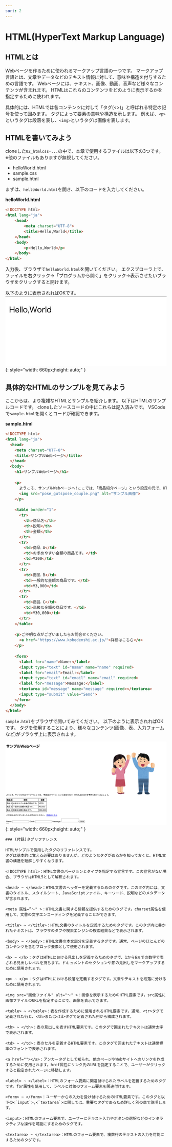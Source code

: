 ```yaml
---
sort: 2
---
```

# HTML(HyperText Markup Language)

## HTMLとは

Webページを作るために使われるマークアップ言語の一つです。
マークアップ言語とは、文章やデータなどのテキスト情報に対して、意味や構造を付与するための言語です。
Webページには、テキスト、画像、動画、音声など様々なコンテンツが含まれます。
HTMLはこれらのコンテンツをどのように表示するかを指定するために使われます。

具体的には、HTMLでは各コンテンツに対して「タグ(<>)」と呼ばれる特定の記号を使って囲みます。
タグによって要素の意味や構造を示します。
例えば、`<p>`というタグは段落を表し、`<img>`というタグは画像を表します。

## HTMLを書いてみよう

cloneした`02_htmlcss-...`の中で、本章で使用するファイルは以下の3つです。
※他のファイルもありますが無視してください。

- helloWorld.html
- sample.css
- sample.html

まずは、`helloWorld.html`を開き、以下のコードを入力してください。<br>

**helloWorld.html**
```html
<!DOCTYPE html>
<html lang="ja">
    <head>
        <meta charset="UTF-8">
        <title>Hello,World</title>
    </head>
    <body>
        <p>Hello,World</p>
    </body>
</html>
```

入力後、ブラウザで`helloWorld.html`を開いてください。
エクスプローラ上で、ファイルを右クリック→「プログラムから開く」をクリック→表示させたいブラウザをクリックすると開けます。

以下のように表示されればOKです。
![](./images/Hello,World.jpeg){: style="width: 660px;height: auto;" }

## 具体的なHTMLのサンプルを見てみよう

ここからは、より複雑なHTMLとサンプルを紹介します。
以下はHTMLのサンプルコードです。
cloneしたソースコードの中にこれらは記入済みです。
VSCodeで`sample.html`を開くとコードが確認できます。

**sample.html**
```html
<!DOCTYPE html>
<html lang="ja">
  <head>
    <meta charset="UTF-8">
    <title>サンプルWebページ</title>
  </head>
  <body>
    <h1>サンプルWebページ</h1>
    
    <p>
      ようこそ、サンプルWebページへ!ここでは、「商品紹介ページ」という設定の元で、HTML&CSSの参考例を見ていきましょう。
      <img src="pose_gutspose_couple.png" alt="サンプル画像">
    </p>
  
    <table border="1">
      <tr>
        <th>商品名</th>
        <th>説明</th>
        <th>金額</th>
      </tr>
      <tr>
        <td>商品 A</td>
        <td>お求めやすい金額の商品です。</td>
        <td>¥300</td>
      </tr>
      <tr>
        <td>商品 B</td>
        <td>一般的な金額の商品です。</td>
        <td>¥3,000</td>
      </tr>
      <tr>
        <td>商品 C</td>
        <td>高級な金額の商品です。</td>
        <td>¥30,000</td>
      </tr>
    </table>
    
    <p>ご不明な点がございましたらお問合せください。 
      <a href="https://www.kobedenshi.ac.jp/">詳細はこちら</a>
    </p>
    
    <form>
      <label for="name">Name:</label>
      <input type="text" id="name" name="name" required>
      <label for="email">Email:</label>
      <input type="text" id="email" name="email" required>
      <label for="message">Message:</label>
      <textarea id="message" name="message" required></textarea>
      <input type="submit" value="Send">
    </form>
  </body>
</html>
```

`sample.html`をブラウザで開いてみてください。
以下のように表示されればOKです。
タグを使用することにより、様々なコンテンツ(画像、表、入力フォームなど)がブラウザ上に表示されます。

![](./images/sampleNoCSS.png){: style="width: 660px;height: auto;" }

```tip
### (付録)タグリファレンス

HTMLサンプルで使用したタグのリファレンスです。
タグは基本的に覚える必要はありませんが、どのようなタグがあるかを知っておくと、HTML文書の構造を理解しやすくなります。

<!DOCTYPE html>：HTML文書のバージョンとタイプを指定する宣言です。この宣言がない場合、ブラウザはHTML5として解釈されます。

<head> ~ </head>：HTML文書のヘッダーを定義するためのタグです。このタグ内には、文書のタイトル、スタイルシート、JavaScriptファイル、キーワード、説明などのメタデータが含まれます。

<meta 属性=”〜" >：HTML文書に関する情報を提供するためのタグです。charset属性を使用して、文書の文字エンコーディングを定義することができます。

<title> ~ </title>：HTML文書のタイトルを定義するためのタグです。このタグ内に書かれたテキストは、ブラウザのタブや検索エンジンの検索結果などで表示されます。

<body> ~ </body>：HTML文書の本文部分を定義するタグです。通常、ページのほとんどのコンテンツを含むブロック要素として使用されます。

<h> ~ </h>：タグはHTMLにおける見出しを定義するためのタグで、1から6までの数字で表される見出しレベルを持ちます。ドキュメントのセクションや節の見出しをマークアップするために使用されます。

<p> ~ </p>：タグはHTMLにおける段落を定義するタグです。文章やテキストを段落に分けるために使用されます。

<img src="画像ファイル" alt="～" >：画像を表示するためのHTML要素です。src属性に画像ファイルのURLを指定することで、画像を表示できます。

<table> ~ </table>：表を作成するために使用されるHTML要素です。通常、<tr>タグで定義された行と、<th>または<td>タグで定義された列から構成されます。

<th> ~ </th>：表の見出しを表すHTML要素です。このタグで囲まれたテキストは通常太字で表示されます。

<td> ~ </td>：表のセルを定義するHTML要素です。このタグで囲まれたテキストは通常標準のフォントで表示されます。

<a href=""></a>：アンカータグとして知られ、他のページやWebサイトへのリンクを作成するために使用されます。href属性にリンク先のURLを指定することで、ユーザーがクリックすると指定されたページに移動します。

<label> ~ </label>：HTMLのフォーム要素に関連付けられたラベルを定義するためのタグです。for属性を使用して、ラベルと対象のフォーム要素を関連付けます。

<form> ~ </form>：ユーザーからの入力を受け付けるためのHTML要素です。このタグと以下の<`input`>,<`textarea`>に関しては、重要なタグであるため詳しく別の章で説明します。

<input>：HTMLのフォーム要素で、ユーザーにテキスト入力やボタンの選択などのインタラクティブな操作を可能にするためのタグです。

<textarea> ~ </textarea>：HTMLのフォーム要素で、複数行のテキストの入力を可能にするためのタグです。
```
